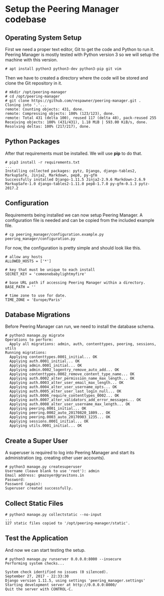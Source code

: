 # Setup the Peering Manager codebase

## Operating System Setup

First we need a proper text editor, Git to get the code and Python to run it.
Peering Manager is mostly tested with Python version 3 so we will setup the
machine with this version.

```
# apt install python3 python3-dev python3-pip git vim
```

Then we have to created a directory where the code will be stored and clone the
Git repository in it.
```
# mkdir /opt/peering-manager
# cd /opt/peering-manager
# git clone https://github.com/respawner/peering-manager.git .
Cloning into '.'...
remote: Counting objects: 431, done.
remote: Compressing objects: 100% (123/123), done.
remote: Total 431 (delta 100), reused 117 (delta 48), pack-reused 255
Receiving objects: 100% (431/431), 1.18 MiB | 593.00 KiB/s, done.
Resolving deltas: 100% (217/217), done.
```

## Python Packages

After that requirements must be installed. We will use **pip** to do that.
```
# pip3 install -r requirements.txt
...
Installing collected packages: pytz, Django, django-tables2, MarkupSafe, Jinja2, Markdown, pep8, py-gfm
Successfully installed Django-1.11.5 Jinja2-2.9.6 Markdown-2.6.9 MarkupSafe-1.0 django-tables2-1.11.0 pep8-1.7.0 py-gfm-0.1.3 pytz-2017.2
```

## Configuration

Requirements being installed we can now setup Peering Manager.
A configuration file is needed and can be copied from the included example
file.
```
# cp peering_manager/configuration.example.py peering_manager/configuration.py
```

For now, the configuration is pretty simple and should look like this.
```
# allow any hosts
ALLOWED_HOSTS = ['*']

# key that must be unique to each install
SECRET_KEY = 'comeonebabylightmyfire'

# base URL path if accessing Peering Manager within a directory.
BASE_PATH = ''

# time zone to use for date.
TIME_ZONE = 'Europe/Paris'
```

## Database Migrations

Before Peering Manager can run, we need to install the database schema.
```
# python3 manage.py migrate
Operations to perform:
  Apply all migrations: admin, auth, contenttypes, peering, sessions, utils
Running migrations:
  Applying contenttypes.0001_initial... OK
  Applying auth.0001_initial... OK
  Applying admin.0001_initial... OK
  Applying admin.0002_logentry_remove_auto_add... OK
  Applying contenttypes.0002_remove_content_type_name... OK
  Applying auth.0002_alter_permission_name_max_length... OK
  Applying auth.0003_alter_user_email_max_length... OK
  Applying auth.0004_alter_user_username_opts... OK
  Applying auth.0005_alter_user_last_login_null... OK
  Applying auth.0006_require_contenttypes_0002... OK
  Applying auth.0007_alter_validators_add_error_messages... OK
  Applying auth.0008_alter_user_username_max_length... OK
  Applying peering.0001_initial... OK
  Applying peering.0002_auto_20170820_1809... OK
  Applying peering.0003_auto_20170903_1235... OK
  Applying sessions.0001_initial... OK
  Applying utils.0001_initial... OK
```

## Create a Super User

A superuser is required to log into Peering Manager and start its
administration (eg. creating other user accounts).
```
# python3 manage.py createsuperuser
Username (leave blank to use 'root'): admin
Email address: gmazoyer@gravitons.in
Password:
Password (again):
Superuser created successfully.
```

## Collect Static Files

```
# python3 manage.py collectstatic --no-input
...
127 static files copied to '/opt/peering-manager/static'.
```

## Test the Application

And now we can start testing the setup.
```
# python3 manage.py runserver 0.0.0.0:8000 --insecure
Performing system checks...

System check identified no issues (0 silenced).
September 27, 2017 - 22:33:30
Django version 1.11.5, using settings 'peering_manager.settings'
Starting development server at http://0.0.0.0:8000/
Quit the server with CONTROL-C.
```
